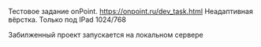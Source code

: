 Тестовое задание onPoint.
https://onpoint.ru/dev_task.html
Неадаптивная вёрстка. Только под IPad 1024/768

Забилженный проект запускается на локальном сервере